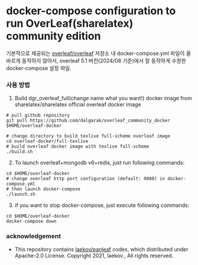# docker-compose configuration to run OverLeaf(sharelatex) community edition

기본적으로 제공되는 [overleaf/overleaf](https://github.com/overleaf/overleaf) 저장소 내 docker-compose.yml 파일이 올바르게 동작하지 않아서, overleaf 5.1 버전(2024/08 기준)에서 잘 동작하게 수정한 docker-compose 설정 파일.

### 사용 방법
1. Build dgr_overleaf_full(change name what you want!) docker image from sharelatex/sharelatex official overleaf docker image
```
# pull github repository
git pull https://github.com/dalgarak/overleaf_community_docker $HOME/overleaf-docker

# change directory to build texlive full-scheme overleaf image
cd overleaf-docker/full-texlive
# build overleaf docker image with texlive full-scheme
./build.sh
```

2. To launch overleaf+mongodb v6+redis, just run following commands:
```
cd $HOME/overleaf-docker
# change overleaf http port configuration (default: 9080) in docker-compose.yml
# then launch docker-compose
./launch.sh
```

3. if you want to stop docker-compose, just execute following commands:
```
cd $HOME/overleaf-docker
docker-compose down
```

### acknowledgement
 * This repository contains [laekov/panleaf](https://github.com/laekov/panleaf) codes, which distributed under Apache-2.0 License. Copyright 2021, laekov., All rights reserved.
